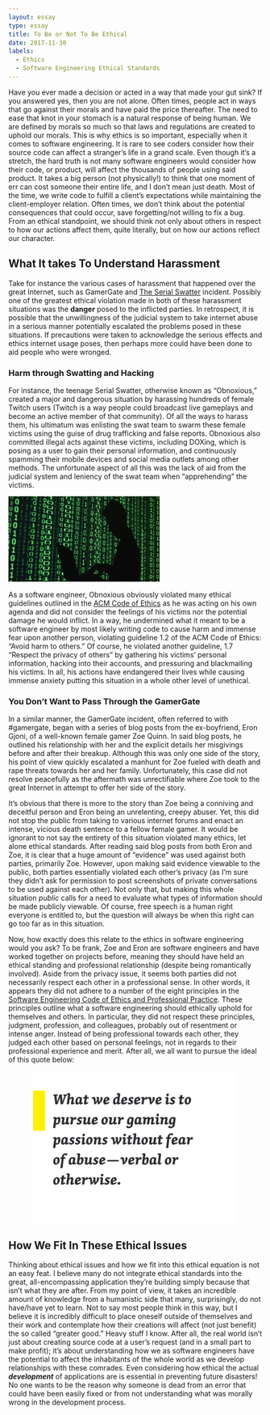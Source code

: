 ```yaml
---
layout: essay
type: essay
title: To Be or Not To Be Ethical
date: 2017-11-30
labels:
  - Ethics
  - Software Engineering Ethical Standards
---
```


Have you ever made a decision or acted in a way that made your gut sink? If you answered yes, then you are not alone. Often times, people act in ways that go against their morals and have paid the price thereafter. The need to ease that knot in your stomach is a natural response of being human. We are defined by morals so much so that laws and regulations are created to uphold our morals. This is why ethics is so important, especially when it comes to software engineering. It is rare to see coders consider how their source code can affect a stranger’s life in a grand scale. Even though it’s a stretch, the hard truth is not many software engineers would consider how their code, or product, will affect the thousands of people using said product. It takes a big person (not physically!) to think that one moment of err can cost someone their entire life, and I don’t mean just death. Most of the time, we write code to fulfill a client’s expectations while maintaining the client-employer relation. Often times, we don’t think about the potential consequences that could occur, save forgetting/not willing to fix a bug. From an ethical standpoint, we should think not only about others in respect to how our actions affect them, quite literally, but on how our actions reflect our character. 

## What It takes To Understand Harassment

Take for instance the various cases of harassment that happened over the great Internet, such as GamerGate and [The Serial Swatter](https://www.nytimes.com/2015/11/29/magazine/the-serial-swatter.html) incident. Possibly one of the greatest ethical violation made in both of these harassment situations was the **danger** posed to the inflicted parties. In retrospect, it is possible that the unwillingness of the judicial system to take internet abuse in a serious manner potentially escalated the problems posed in these situations. If precautions were taken to acknowledge the serious effects and ethics internet usage poses, then perhaps more could have been done to aid people who were wronged.  

### Harm through Swatting and Hacking

For instance, the teenage Serial Swatter, otherwise known as “Obnoxious,” created a major and dangerous situation by harassing hundreds of female Twitch users (Twitch is a way people could broadcast live gameplays and become an active member of that community). Of all the ways to harass them, his ultimatum was enlisting the swat team to swarm these female victims using the guise of drug trafficking and false reports. Obnoxious also committed illegal acts against these victims, including DOXing, which is posing as a user to gain their personal information, and continuously spamming their mobile devices and social media outlets among other methods. The unfortunate aspect of all this was the lack of aid from the judicial system and leniency of the swat team when “apprehending” the victims.   

<img class="ui left floated rounded image" width="300" src="../images/hacking.jpg">

As a software engineer, Obnoxious obviously violated many ethical guidelines outlined in the [ACM Code of Ethics](https://www.acm.org/about-acm/acm-code-of-ethics-and-professional-conduct) as he was acting on his own agenda and did not consider the feelings of his victims nor the potential damage he would inflict. In a way, he undermined what it meant to be a software engineer by most likely writing code to cause harm and immense fear upon another person, violating guideline 1.2 of the ACM Code of Ethics: “Avoid harm to others.” Of course, he violated another guideline, 1.7 “Respect the privacy of others” by gathering his victims’ personal information, hacking into their accounts, and pressuring and blackmailing his victims. In all, his actions have endangered their lives while causing immense anxiety putting this situation in a whole other level of unethical. 

### You Don’t Want to Pass Through the GamerGate 

In a similar manner, the GamerGate incident, often referred to with #gamergate, began with a series of blog posts from the ex-boyfriend, Eron Gjoni, of a well-known female gamer Zoe Quinn. In said blog posts, he outlined his relationship with her and the explicit details her misgivings before and after their breakup. Although this was only one side of the story, his point of view quickly escalated a manhunt for Zoe fueled with death and rape threats towards her and her family. Unfortunately, this case did not resolve peacefully as the aftermath was unrectifiable where Zoe took to the great Internet in attempt to offer her side of the story.

It’s obvious that there is more to the story than Zoe being a conniving and deceitful person and Eron being an unrelenting, creepy abuser. Yet, this did not stop the public from taking to various internet forums and enact an intense, vicious death sentence to a fellow female gamer. It would be ignorant to not say the entirety of this situation violated many ethics, let alone ethical standards. After reading said blog posts from both Eron and Zoe, it is clear that a huge amount of “evidence” was used against both parties, primarily Zoe. However, upon making said evidence viewable to the public, both parties essentially violated each other’s privacy (as I’m sure they didn’t ask for permission to post screenshots of private conversations to be used against each other). Not only that, but making this whole situation *public* calls for a need to evaluate what types of information should be made publicly viewable. Of course, free speech is a human right everyone is entitled to, but the question will always be when this right can go too far as in this situation. 

Now, how exactly does this relate to the ethics in software engineering would you ask? To be frank, Zoe and Eron are software engineers and have worked together on projects before, meaning they should have held an ethical standing and professional relationship (despite being romantically involved). Aside from the privacy issue, it seems both parties did not necessarily respect each other in a professional sense. In other words, it appears they did not adhere to a number of the eight principles in the [Software Engineering Code of Ethics and Professional Practice](https://www.computer.org/web/education/code-of-ethics). These principles outline what a software engineering should ethically uphold for themselves and others. In particular, they did not respect these principles, judgment, profession, and colleagues, probably out of resentment or intense anger. Instead of being professional towards each other, they judged each other based on personal feelings, not in regards to their professional experience and merit. After all, we all want to pursue the ideal of this quote below:    

<p align="center">
  <img class="ui image" height="300" src="../images/gaming-quote.png">
</p>

## How We Fit In These Ethical Issues

Thinking about ethical issues and how we fit into this ethical equation is not an easy feat. I believe many do not integrate ethical standards into the great, all-encompassing application they’re building simply because that isn’t what they are after. From my point of view, it takes an incredible amount of knowledge from a humanistic side that many, surprisingly, do not have/have yet to learn. Not to say most people think in this way, but I believe it is incredibly difficult to place oneself outside of themselves and their work and contemplate how their creations will affect (not just benefit) the so called “greater good.” Heavy stuff I know. After all, the real world isn’t just about creating source code at a user’s request (and in a small part to make profit); it’s about understanding how we as software engineers have the potential to affect the inhabitants of the whole world as we develop relationships with these comrades. Even considering how ethical the actual **_development_** of applications are is essential in preventing future disasters! No one wants to be the reason why someone is dead from an error that could have been easily fixed or from not understanding what was morally wrong in the development process.

